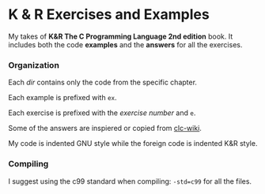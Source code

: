 K & R Exercises and Examples
==============================
My takes of **K&amp;R The C Programming Language 2nd edition** book.
It includes both the code **examples** and the **answers** for all the exercises.

### Organization

Each *dir* contains only the code from the specific chapter.

Each example is prefixed with `ex`.

Each exercise is prefixed with the *exercise number* and `e`.

Some of the answers are inspiered or copied from [clc-wiki](http://clc-wiki.net/wiki/K&R2_solutions).

My code is indented GNU style while the foreign code is indented K&R style.

### Compiling

I suggest using the c99 standard when compiling: `-std=c99` for all the files.
